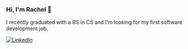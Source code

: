 ### Hi, I'm Rachel 👋

I recently graduated with a BS in CS and I'm looking for my first software development job.

[![LinkedIn](https://img.shields.io/badge/rachlpratt-blue?style=flat&logo=linkedin&labelColor=blue)](https://linkedin.com/in/rachlpratt)
